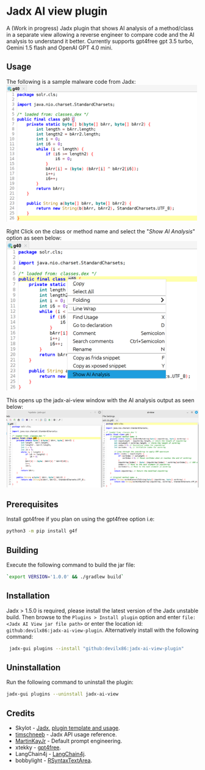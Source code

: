 # Jadx AI view plugin
A (Work in progress) Jadx plugin that shows AI analysis of a method/class in a separate view allowing a reverse engineer to compare code and the AI analysis to understand it better. Currently supports gpt4free gpt 3.5 turbo, Gemini 1.5 flash and OpenAI GPT 4.0 mini.

## Usage
The following is a sample malware code from Jadx:<br/>
<img src="./screenshots/original.png" width="500">

Right Click on the class or method name and select the "*Show AI Analysis*" option as seen below:<br/>
<img src="./screenshots/selectOption.png" width="500">

This opens up the jadx-ai-view window with the AI analysis output as seen below:<br/>
<img src="./screenshots/ai-view.png" width="1000">

## Prerequisites
Install gpt4free if you plan on using the gpt4free option i.e:
```bash
python3 -m pip install g4f
```

## Building
Execute the following command to build the jar file:
```bash
`export VERSION='1.0.0' && ./gradlew build`
```
## Installation
Jadx > 1.5.0 is required, please install the latest version of the Jadx unstable build. Then browse to the `Plugins > Install plugin` option and enter `file:<Jadx AI View jar file path>` or enter the location id: `github:devilx86:jadx-ai-view-plugin`. Alternatively install with the following command:
```bash
 jadx-gui plugins --install "github:devilx86:jadx-ai-view-plugin"
```

## Uninstallation
Run the following command to uninstall the plugin:
```bash
jadx-gui plugins --uninstall jadx-ai-view 
```

## Credits
- Skylot - [Jadx](https://github.com/skylot/jadx), [plugin template and usage](https://github.com/skylot/jadx/wiki/Jadx-plugins-guide).
- [timschneeb](https://github.com/timschneeb/jadx-type-diagram-plugin) - Jadx API usage reference.
- [MartinKayJr](https://github.com/skylot/jadx/issues/1884#issue-1727047157) - Default prompt engineering.
- xtekky - [gpt4free](https://github.com/xtekky/gpt4free).
- LangChain4j - [LangChain4j](https://github.com/langchain4j/langchain4j/).
- bobbylight - [RSyntaxTextArea](https://github.com/bobbylight/RSyntaxTextArea).
